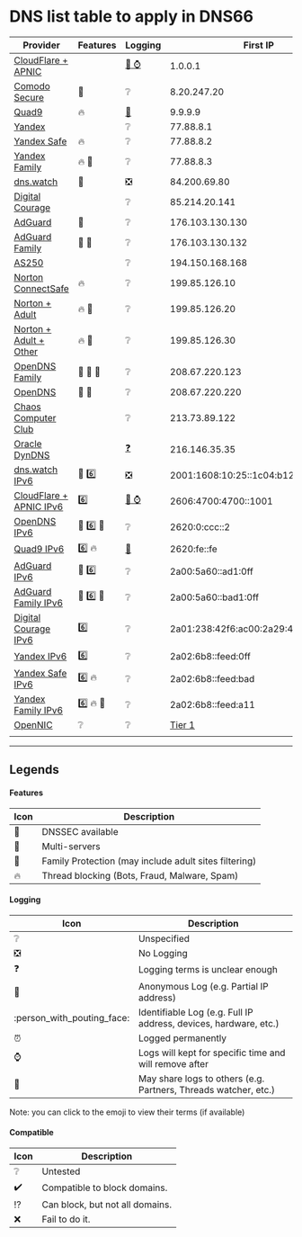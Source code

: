 # DNS list table to apply in DNS66

| Provider | Features | Logging | First IP | Second IP | Compatibility |
|----------|----------|---------|----------|-----------|---------------|
| [CloudFlare + APNIC](https://1.1.1.1/) |  | [:bust_in_silhouette: :watch:](https://developers.cloudflare.com/1.1.1.1/commitment-to-privacy/privacy-policy/privacy-policy) | 1.0.0.1 | 1.1.1.1 | :grey_question: |
| [Comodo Secure](https://www.comodo.com/secure-dns) | :twisted_rightwards_arrows: | :grey_question: | 8.20.247.20 | 8.26.56.26 | :grey_question: |
| [Quad9](https://www.quad9.net) | :fire: | [:bust_in_silhouette:](https://www.quad9.net/privacy) | 9.9.9.9 | 149.112.112.112 | :grey_question: |
| [Yandex](https://dns.yandex.com) |  | :grey_question: | 77.88.8.1 | 77.88.8.8 | :grey_question: |
| [Yandex Safe](https://dns.yandex.com) | :fire: | :grey_question: | 77.88.8.2 | 77.88.8.88 | :grey_question: |
| [Yandex Family](https://dns.yandex.com) | :fire: :children_crossing: | :grey_question: | 77.88.8.3 | 77.88.8.7 | :grey_question: |
| [dns.watch](https://dns.watch) | :closed_lock_with_key: | :negative_squared_cross_mark: | 84.200.69.80 | 84.200.70.40 | :grey_question: |
| [Digital Courage](https://digitalcourage.de/support/zensurfreier-dns-server) |  | :grey_question: | 85.214.20.141 |  | :grey_question: |
| [AdGuard](https://adguard.com/en/adguard-dns/overview.html) | :closed_lock_with_key: | :grey_question: | 176.103.130.130 | 176.103.130.131 | :grey_question: |
| [AdGuard Family](https://adguard.com/en/adguard-dns/overview.html) | :closed_lock_with_key: :children_crossing: | :grey_question: | 176.103.130.132 | 176.103.130.134 | :grey_question: |
| [AS250](https://twitter.com/as250) |  | :grey_question: | 194.150.168.168 |  | :grey_question: |
| [Norton ConnectSafe](https://dns.norton.com) | :fire: | :grey_question: | 199.85.126.10 | 199.85.127.10 | :grey_question: |
| [Norton + Adult](https://dns.norton.com) | :fire: :children_crossing: | :grey_question: | 199.85.126.20 | 199.85.127.20 | :grey_question: |
| [Norton + Adult + Other](https://dns.norton.com) | :fire: :children_crossing: | :grey_question: | 199.85.126.30 | 199.85.127.30 | :grey_question: |
| [OpenDNS Family](https://www.opendns.com/setupguide/#familyshield) | :closed_lock_with_key: :twisted_rightwards_arrows: :children_crossing: | :grey_question: | 208.67.220.123 | 208.67.222.123 | :grey_question: |
| [OpenDNS](https://www.opendns.com) | :closed_lock_with_key: :twisted_rightwards_arrows: | :grey_question: | 208.67.220.220 | 208.67.222.222 | :grey_question: |
| [Chaos Computer Club](https://www.ccc.de/censorship/dns-howto) |  | :grey_question: | 213.73.89.122 |  | :grey_question: |
| [Oracle DynDNS](https://dyn.com/labs/dyn-internet-guide) |  | [:question:](https://dyn.com/legal/dyn-privacy-policy) | 216.146.35.35 | 216.146.36.36 | :grey_question: |
| [dns.watch IPv6](https://dns.watch) | :closed_lock_with_key: :six: | :negative_squared_cross_mark: | 2001:1608:10:25::1c04:b12f | 2001:1608:10:25::9249:d69b | :grey_question: |
| [CloudFlare + APNIC IPv6](https://1.1.1.1/) | :six: | [:bust_in_silhouette: :watch:](https://developers.cloudflare.com/1.1.1.1/commitment-to-privacy/privacy-policy/privacy-policy) | 2606:4700:4700::1001 | 2606:4700:4700::1111 | :grey_question: |
| [OpenDNS IPv6](https://www.opendns.com/about/innovations/ipv6/) | :closed_lock_with_key: :six: :twisted_rightwards_arrows: | :grey_question: | 2620:0:ccc::2 | 2620:0:ccd::2 | :grey_question: |
| [Quad9 IPv6](https://www.quad9.net) | :six: :fire: | [:bust_in_silhouette:](https://www.quad9.net/privacy) | 2620:fe::fe |  | :grey_question: |
| [AdGuard IPv6](https://adguard.com/en/adguard-dns/overview.html) | :closed_lock_with_key: :six: | :grey_question: | 2a00:5a60::ad1:0ff | 2a00:5a60::ad2:0ff | :grey_question: |
| [AdGuard Family IPv6](https://adguard.com/en/adguard-dns/overview.html) | :closed_lock_with_key: :six: :children_crossing: | :grey_question: | 2a00:5a60::bad1:0ff | 2a00:5a60::bad2:0ff | :grey_question: |
| [Digital Courage IPv6](https://digitalcourage.de/support/zensurfreier-dns-server) | :six: | :grey_question: | 2a01:238:42f6:ac00:2a29:4f7f:b6d:ef46 |  | :grey_question: |
| [Yandex IPv6](https://dns.yandex.com) | :six: | :grey_question: | 2a02:6b8::feed:0ff | 2a02:6b8:0:1::feed:0ff | :grey_question: |
| [Yandex Safe IPv6](https://dns.yandex.com) | :six: :fire: | :grey_question: | 2a02:6b8::feed:bad | 2a02:6b8:0:1::feed:bad | :grey_question: |
| [Yandex Family IPv6](https://dns.yandex.com) | :six: :fire: :children_crossing: | :grey_question: | 2a02:6b8::feed:a11 | 2a02:6b8:0:1::feed:a11 | :grey_question: |
| [OpenNIC](https://www.opennic.org) | :grey_question: | :grey_question: | [Tier 1](https://servers.opennic.org/?tier=1) | [Tier 2](https://servers.opennic.org/?tier=2) | :grey_question: |
|  |  |  |  |  |  |

- - - - - - - - - -

## Legends
#### Features
| Icon | Description |
|------|-------------|
| :closed_lock_with_key: | DNSSEC available |
| :twisted_rightwards_arrows: | Multi-servers |
| :children_crossing: | Family Protection (may include adult sites filtering) |
| :fire: | Thread blocking (Bots, Fraud, Malware, Spam) |

#### Logging
| Icon | Description |
|------|-------------|
| :grey_question: | Unspecified |
| :negative_squared_cross_mark: | No Logging |
| :question: | Logging terms is unclear enough |
| :bust_in_silhouette: | Anonymous Log (e.g. Partial IP address) |
| :person_with_pouting_face: | Identifiable Log (e.g. Full IP address, devices, hardware, etc.) |
| :alarm_clock: | Logged permanently |
| :watch: | Logs will kept for specific time and will remove after |
| :open_file_folder: | May share logs to others (e.g. Partners, Threads watcher, etc.) |

Note: you can click to the emoji to view their terms (if available)

#### Compatible
| Icon | Description |
|------|-------------|
| :grey_question: | Untested |
| :heavy_check_mark: | Compatible to block domains. |
| :interrobang: | Can block, but not all domains. |
| :x: | Fail to do it. |